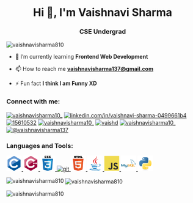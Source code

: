 <h1 align="center">Hi 👋, I'm Vaishnavi Sharma</h1>
<h3 align="center">CSE Undergrad</h3>

<p align="left"> <img src="https://komarev.com/ghpvc/?username=vaishnavisharma810&label=Profile%20views&color=0e75b6&style=flat" alt="vaishnavisharma810" /> </p>

- 🌱 I’m currently learning **Frontend Web Development**

<!-- - 📝 Read my articles here [https://dev.to/vaishnavisharma10_](https://dev.to/vaishnavisharma10_) -->

- 📫 How to reach me **vaishnavisharma137@gmail.com**

- ⚡ Fun fact **I think I am Funny XD**

<h3 align="left">Connect with me:</h3>
<p align="left">
<a href="https://dev.to/vaishnavisharma10_" target="blank"><img align="center" src="https://cdn.jsdelivr.net/npm/simple-icons@3.0.1/icons/dev-dot-to.svg" alt="vaishnavisharma10_" height="30" width="40" /></a>
<a href="https://linkedin.com/in/linkedin.com/in/vaishnavi-sharma-0499661b4" target="blank"><img align="center" src="https://raw.githubusercontent.com/rahuldkjain/github-profile-readme-generator/master/src/images/icons/Social/linked-in-alt.svg" alt="linkedin.com/in/vaishnavi-sharma-0499661b4" height="30" width="40" /></a>
<a href="https://stackoverflow.com/users/15610532" target="blank"><img align="center" src="https://raw.githubusercontent.com/rahuldkjain/github-profile-readme-generator/master/src/images/icons/Social/stack-overflow.svg" alt="15610532" height="30" width="40" /></a>
<a href="https://instagram.com/vaishnavisharma10_" target="blank"><img align="center" src="https://raw.githubusercontent.com/rahuldkjain/github-profile-readme-generator/master/src/images/icons/Social/instagram.svg" alt="vaishnavisharma10_" height="30" width="40" /></a>
<a href="https://codeforces.com/profile/vaishd" target="blank"><img align="center" src="https://cdn.jsdelivr.net/npm/simple-icons@3.0.1/icons/codeforces.svg" alt="vaishd" height="30" width="40" /></a>
<a href="https://www.leetcode.com/vaishnavisharma10_" target="blank"><img align="center" src="https://raw.githubusercontent.com/rahuldkjain/github-profile-readme-generator/master/src/images/icons/Social/leet-code.svg" alt="vaishnavisharma10_" height="30" width="40" /></a>
<a href="https://www.hackerearth.com/@vaishnavisharma137" target="blank"><img align="center" src="https://raw.githubusercontent.com/rahuldkjain/github-profile-readme-generator/master/src/images/icons/Social/hackerearth.svg" alt="@vaishnavisharma137" height="30" width="40" /></a>
</p>

<h3 align="left">Languages and Tools:</h3>
<p align="left"> <a href="https://www.cprogramming.com/" target="_blank"> <img src="https://raw.githubusercontent.com/devicons/devicon/master/icons/c/c-original.svg" alt="c" width="40" height="40"/> </a> <a href="https://www.w3schools.com/cpp/" target="_blank"> <img src="https://raw.githubusercontent.com/devicons/devicon/master/icons/cplusplus/cplusplus-original.svg" alt="cplusplus" width="40" height="40"/> </a> <a href="https://www.w3schools.com/css/" target="_blank"> <img src="https://raw.githubusercontent.com/devicons/devicon/master/icons/css3/css3-original-wordmark.svg" alt="css3" width="40" height="40"/> </a> <a href="https://git-scm.com/" target="_blank"> <img src="https://www.vectorlogo.zone/logos/git-scm/git-scm-icon.svg" alt="git" width="40" height="40"/> </a> <a href="https://www.w3.org/html/" target="_blank"> <img src="https://raw.githubusercontent.com/devicons/devicon/master/icons/html5/html5-original-wordmark.svg" alt="html5" width="40" height="40"/> </a> <a href="https://www.java.com" target="_blank"> <img src="https://raw.githubusercontent.com/devicons/devicon/master/icons/java/java-original.svg" alt="java" width="40" height="40"/> </a> <a href="https://developer.mozilla.org/en-US/docs/Web/JavaScript" target="_blank"> <img src="https://raw.githubusercontent.com/devicons/devicon/master/icons/javascript/javascript-original.svg" alt="javascript" width="40" height="40"/> </a> <a href="https://www.mysql.com/" target="_blank"> <img src="https://raw.githubusercontent.com/devicons/devicon/master/icons/mysql/mysql-original-wordmark.svg" alt="mysql" width="40" height="40"/> </a> <a href="https://www.python.org" target="_blank"> <img src="https://raw.githubusercontent.com/devicons/devicon/master/icons/python/python-original.svg" alt="python" width="40" height="40"/> </a> </p>

<p><img align="left" src="https://github-readme-stats.vercel.app/api/top-langs?username=vaishnavisharma810&show_icons=true&locale=en&layout=compact" alt="vaishnavisharma810" /></p>

<p>&nbsp;<img align="center" src="https://github-readme-stats.vercel.app/api?username=vaishnavisharma810&show_icons=true&locale=en" alt="vaishnavisharma810" /></p>

<p><img align="center" src="https://github-readme-streak-stats.herokuapp.com/?user=vaishnavisharma810&" alt="vaishnavisharma810" /></p>
